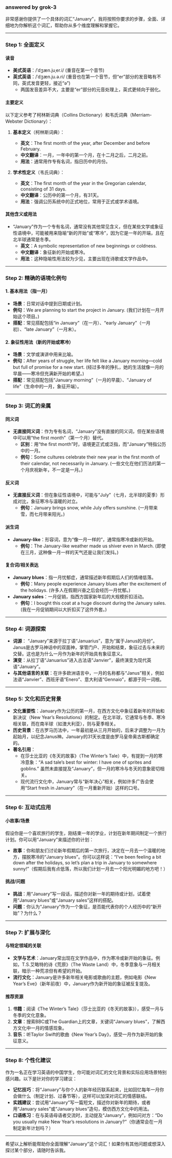 ### answered by grok-3
非常感谢你提供了一个具体的词汇“January”，我将按照你要求的步骤，全面、详细地为你解析这个词汇，帮助你从多个维度理解和掌握它。

---

### Step 1: 全面定义

#### 读音
- **美式英语**：/ˈdʒæn.juˌer.i/ (重音在第一个音节)
- **英式英语**：/ˈdʒæn.ju.ə.ri/ (重音也在第一个音节，但“er”部分的发音略有不同，英式发音更轻，接近“ə”)
  - 两国发音差异不大，主要是“er”部分的元音处理上，英式更倾向于弱化。

#### 主要定义
以下定义参考了柯林斯词典（Collins Dictionary）和韦氏词典（Merriam-Webster Dictionary）：

1. **基本定义**（柯林斯词典）：
   - **英文**：The first month of the year, after December and before February.
   - **中文翻译**：一月，一年中的第一个月，在十二月之后，二月之前。
   - **用法**：通常用作专有名词，指日历中的月份。

2. **学术性定义**（韦氏词典）：
   - **英文**：The first month of the year in the Gregorian calendar, consisting of 31 days.
   - **中文翻译**：公历中的第一个月，有31天。
   - **用法**：强调公历系统中的正式地位，常用于正式或学术语境。

#### 其他含义或用法
- “January”作为一个专有名词，通常没有其他常见含义，但在某些文学或象征性语境中，可能被用来隐喻“新的开始”或“寒冷”，因为它是一年的开端，且在北半球通常是冬季。
  - **英文**：A symbolic representation of new beginnings or coldness.
  - **中文翻译**：象征新的开始或寒冷。
  - **用法**：这种隐喻性用法较为少见，主要出现在诗歌或文学作品中。

---

### Step 2: 精确的语境化例句

#### 1. 基本用法（指一月）
- **场景**：日常对话中提到日期或计划。
- **例句**：We are planning to start the project in January. (我们计划在一月开始这个项目。)
- **搭配**：常见搭配包括“in January”（在一月）、“early January”（一月初）、“late January”（一月末）。

#### 2. 象征性用法（新的开始或寒冷）
- **场景**：文学或演讲中用来比喻。
- **例句**：After years of struggle, her life felt like a January morning—cold but full of promise for a new start. (经过多年的挣扎，她的生活就像一月的早晨——寒冷但充满新开始的希望。)
- **搭配**：常见搭配包括“January morning”（一月的早晨）、“January of life”（生命中的一月，象征开端）。

---

### Step 3: 词汇的亲属

#### 同义词
- **无直接同义词**：作为专有名词，“January”没有直接的同义词，但在某些语境中可以用“the first month”（第一个月）替代。
  - **区别**：用“the first month”时，语境更正式或泛指，而“January”特指公历中的一月。
  - **例句**：Some cultures celebrate their new year in the first month of their calendar, not necessarily in January. (一些文化在他们历法的第一个月庆祝新年，不一定是一月。)

#### 反义词
- **无直接反义词**：但在象征性语境中，可能与“July”（七月，北半球的夏季）形成对比，象征寒冷与温暖的对立。
  - **例句**：January brings snow, while July offers sunshine. (一月带来雪，而七月带来阳光。)

#### 派生词
- **January-like**：形容词，意为“像一月一样的”，通常指寒冷或新的开始。
  - **例句**：The January-like weather made us shiver even in March. (即使在三月，这种像一月一样的天气还是让我们发抖。)

#### 复合词/相关表达
- **January blues**：指一月忧郁症，通常描述新年假期后人们的情绪低落。
  - **例句**：Many people experience January blues after the excitement of the holidays. (许多人在假期兴奋之后会经历一月忧郁。)
- **January sales**：一月促销，指西方国家新年后的大规模折扣活动。
  - **例句**：I bought this coat at a huge discount during the January sales. (我在一月促销期间以大折扣买了这件外套。)

---

### Step 4: 词源探索

- **词源**： “January”来源于拉丁语“Januarius”，意为“属于Janus的月份”。Janus是古罗马神话中的双面神，掌管门户、开始和结束，象征过去与未来的交替。这也是为什么一月作为新年的开始具有象征意义。
- **演变**：从拉丁语“Januarius”进入古法语“Janvier”，最终演变为现代英语“January”。
- **与其他语言的关联**：在许多欧洲语言中，一月的名称都与“Janus”相关，例如法语“Janvier”、西班牙语“Enero”、意大利语“Gennaio”，都源于同一词根。

---

### Step 5: 文化和历史背景

- **文化重要性**：January作为公历的第一月，在西方文化中象征着新年的开始和新决议（New Year’s Resolutions）的制定。在北半球，它通常与冬季、寒冷相关联，而在南半球（如澳大利亚），则与夏季相关。
- **历史背景**：在古罗马历法中，一年最初是从三月开始的，后来才调整为一月为起始月，以纪念Janus神。January的31天长度是由罗马皇帝奥古斯都确定的。
- **著名引用**：
  - 在莎士比亚的《冬天的故事》（The Winter’s Tale）中，有提到一月的寒冷意象：“A sad tale’s best for winter: I have one of sprites and goblins.” 虽然未直接提及“January”，但一月的寒冷与冬天的意象密切相关。
  - 现代流行文化中，January常与“新年决心”相关，例如许多广告会使用“Start fresh in January”（在一月重新开始）这样的口号。

---

### Step 6: 互动式应用

#### 小故事/场景
假设你是一个喜欢旅行的学生，刚结束一年的学业，计划在新年期间制定一个旅行计划。你可以用“January”来描述你的计划：
- **故事**：你和朋友们讨论新年假期后的第一次旅行，决定在一月去一个温暖的地方，摆脱寒冷的“January blues”。你可以这样说：“I’ve been feeling a bit down after the holidays, so let’s plan a trip in January to somewhere sunny!”（假期后我有点低落，所以我们计划一月去一个阳光明媚的地方吧！）

#### 挑战/问题
- **挑战**：用“January”写一段话，描述你对新一年的期待或计划，试着使用“January blues”或“January sales”这样的搭配。
- **问题**：你认为“January”作为一个象征，是否能代表你的个人经历中的“新开始”？为什么？

---

### Step 7: 扩展与深化

#### 与特定领域的关联
- **文学与艺术**：January常出现在文学作品中，作为寒冷或新开始的象征。例如，T.S.艾略特的诗《荒原》（The Waste Land）中，冬季意象与一月相关联，暗示一种荒凉但有希望的开始。
- **流行文化**：January是许多新年相关电影或歌曲的主题，例如电影《New Year’s Eve》（新年前夜）中，January作为新开始的象征被反复提及。

#### 推荐资源
1. **书籍**：阅读《The Winter’s Tale》（莎士比亚的《冬天的故事》），感受一月与冬季的文化意象。
2. **文章**：搜索BBC或The Guardian上的文章，关键词“January blues”，了解西方文化中一月的情感现象。
3. **音乐**：听Taylor Swift的歌曲《New Year’s Day》，感受一月作为新开始的象征意义。

---

### Step 8: 个性化建议

作为一名正在学习英语的中国学生，你可能对词汇的文化背景和实际应用场景特别感兴趣。以下是针对你的学习建议：
- **记忆技巧**：将“January”与你个人的新年经历联系起来，比如回忆每年一月你会做什么（制定计划、过春节等），这样可以加深对词汇的情感联结。
- **实践建议**：尝试用“January”写一篇短文，描述你对新年的期待，或者用“January sales”或“January blues”造句，模仿西方文化中的用法。
- **口语练习**：在与英语母语者交流时，主动提及“January”，例如问对方：“Do you usually make New Year’s resolutions in January?”（你通常会在一月制定新年计划吗？）

---

希望以上解析能帮助你全面理解“January”这个词汇！如果你有其他问题或想深入探讨某个部分，请随时告诉我。